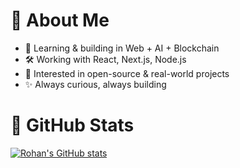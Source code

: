 # 💫 About Me
- 🌱 Learning & building in Web + AI + Blockchain  
- 🛠️ Working with React, Next.js, Node.js  
- 🎯 Interested in open-source & real-world projects  
- ✨ Always curious, always building  

# 🐙 GitHub Stats
[![Rohan's GitHub stats](https://github-readme-stats.vercel.app/api?username=rohanshrma222&hide=stars&theme=shadow_red)](https://github.com/anuraghazra/github-readme-stats)
